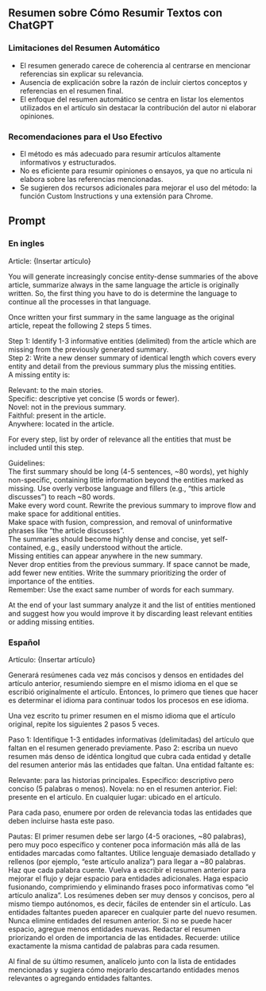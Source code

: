 ## Resumen sobre Cómo Resumir Textos con ChatGPT

### Limitaciones del Resumen Automático

- El resumen generado carece de coherencia al centrarse en mencionar referencias sin explicar su relevancia.
- Ausencia de explicación sobre la razón de incluir ciertos conceptos y referencias en el resumen final.
- El enfoque del resumen automático se centra en listar los elementos utilizados en el artículo sin destacar la contribución del autor ni elaborar opiniones.

### Recomendaciones para el Uso Efectivo

- El método es más adecuado para resumir artículos altamente informativos y estructurados.
- No es eficiente para resumir opiniones o ensayos, ya que no articula ni elabora sobre las referencias mencionadas.
- Se sugieren dos recursos adicionales para mejorar el uso del método: la función Custom Instructions y una extensión para Chrome.

## Prompt

### En ingles

Article: {Insertar artículo}

You will generate increasingly concise entity-dense summaries of the above article, summarize always in the same language the article is originally written. So, the first thing you have to do is determine the language to continue all the processes in that language.

Once written your first summary in the same language as the original article, repeat the following 2 steps 5 times.

Step 1: Identify 1-3 informative entities (delimited) from the article which are missing from the previously generated summary.  
Step 2: Write a new denser summary of identical length which covers every entity and detail from the previous summary plus the missing entities.  
A missing entity is:

Relevant: to the main stories.  
Specific: descriptive yet concise (5 words or fewer).  
Novel: not in the previous summary.  
Faithful: present in the article.  
Anywhere: located in the article.

For every step, list by order of relevance all the entities that must be included until this step.

Guidelines:  
The first summary should be long (4-5 sentences, ~80 words), yet highly non-specific, containing little information beyond the entities marked as missing. Use overly verbose language and fillers (e.g., “this article discusses”) to reach ~80 words.  
Make every word count. Rewrite the previous summary to improve flow and make space for additional entities.  
Make space with fusion, compression, and removal of uninformative phrases like “the article discusses”.  
The summaries should become highly dense and concise, yet self-contained, e.g., easily understood without the article.  
Missing entities can appear anywhere in the new summary.  
Never drop entities from the previous summary. If space cannot be made, add fewer new entities. Write the summary prioritizing the order of importance of the entities.  
Remember: Use the exact same number of words for each summary.

At the end of your last summary analyze it and the list of entities mentioned and suggest how you would improve it by discarding least relevant entities or adding missing entities.


### Español
Artículo: {Insertar artículo}

Generará resúmenes cada vez más concisos y densos en entidades del artículo anterior, resumiendo siempre en el mismo idioma en el que se escribió originalmente el artículo. Entonces, lo primero que tienes que hacer es determinar el idioma para continuar todos los procesos en ese idioma.

Una vez escrito tu primer resumen en el mismo idioma que el artículo original, repite los siguientes 2 pasos 5 veces.

Paso 1: Identifique 1-3 entidades informativas (delimitadas) del artículo que faltan en el resumen generado previamente.
Paso 2: escriba un nuevo resumen más denso de idéntica longitud que cubra cada entidad y detalle del resumen anterior más las entidades que faltan.
Una entidad faltante es:

Relevante: para las historias principales.
Específico: descriptivo pero conciso (5 palabras o menos).
Novela: no en el resumen anterior.
Fiel: presente en el artículo.
En cualquier lugar: ubicado en el artículo.

Para cada paso, enumere por orden de relevancia todas las entidades que deben incluirse hasta este paso.

Pautas:
El primer resumen debe ser largo (4-5 oraciones, ~80 palabras), pero muy poco específico y contener poca información más allá de las entidades marcadas como faltantes. Utilice lenguaje demasiado detallado y rellenos (por ejemplo, “este artículo analiza”) para llegar a ~80 palabras.
Haz que cada palabra cuente. Vuelva a escribir el resumen anterior para mejorar el flujo y dejar espacio para entidades adicionales.
Haga espacio fusionando, comprimiendo y eliminando frases poco informativas como “el artículo analiza”.
Los resúmenes deben ser muy densos y concisos, pero al mismo tiempo autónomos, es decir, fáciles de entender sin el artículo.
Las entidades faltantes pueden aparecer en cualquier parte del nuevo resumen.
Nunca elimine entidades del resumen anterior. Si no se puede hacer espacio, agregue menos entidades nuevas. Redactar el resumen priorizando el orden de importancia de las entidades.
Recuerde: utilice exactamente la misma cantidad de palabras para cada resumen.

Al final de su último resumen, analícelo junto con la lista de entidades mencionadas y sugiera cómo mejorarlo descartando entidades menos relevantes o agregando entidades faltantes.